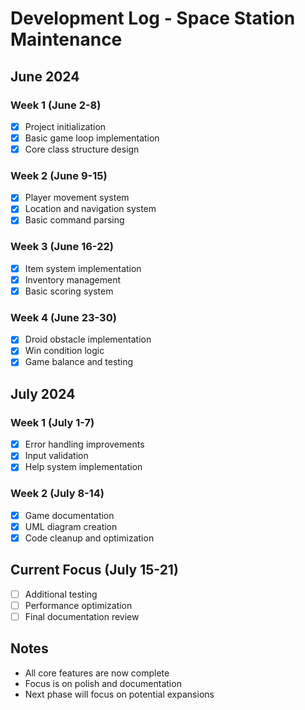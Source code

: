 # Development Log - Space Station Maintenance

## June 2024

### Week 1 (June 2-8)
- [x] Project initialization
- [x] Basic game loop implementation
- [x] Core class structure design

### Week 2 (June 9-15)
- [x] Player movement system
- [x] Location and navigation system
- [x] Basic command parsing

### Week 3 (June 16-22)
- [x] Item system implementation
- [x] Inventory management
- [x] Basic scoring system

### Week 4 (June 23-30)
- [x] Droid obstacle implementation
- [x] Win condition logic
- [x] Game balance and testing

## July 2024

### Week 1 (July 1-7)
- [x] Error handling improvements
- [x] Input validation
- [x] Help system implementation

### Week 2 (July 8-14)
- [x] Game documentation
- [x] UML diagram creation
- [x] Code cleanup and optimization

## Current Focus (July 15-21)
- [ ] Additional testing
- [ ] Performance optimization
- [ ] Final documentation review

## Notes
- All core features are now complete
- Focus is on polish and documentation
- Next phase will focus on potential expansions
